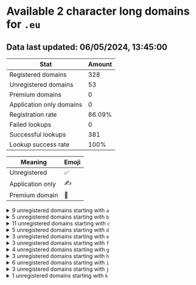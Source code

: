 # Available 2 character long domains for `.eu`

## Data last updated: 06/05/2024, 13:45:00

|Stat|Amount|
|--|--|
|Registered domains|328|
|Unregistered domains|53|
|Premium domains|0|
|Application only domains|0|
|Registration rate|86.09%|
|Failed lookups|0|
|Successful lookups|381|
|Lookup success rate|100%|


|Meaning|Emoji|
|--|--|
|Unregistered|:white_check_mark:|
|Application only|:writing_hand:|
|Premium domain|:gem:|

<details>
<summary>9 unregistered domains starting with <bold><code>a</code></bold></summary>

|Type|Domain|
|--|--|
|:white_check_mark:|`a2.eu`|
|:white_check_mark:|`a3.eu`|
|:white_check_mark:|`a5.eu`|
|:white_check_mark:|`aa.eu`|
|:white_check_mark:|`ac.eu`|
|:white_check_mark:|`al.eu`|
|:white_check_mark:|`am.eu`|
|:white_check_mark:|`ao.eu`|
|:white_check_mark:|`av.eu`|
</details>
<details>
<summary>5 unregistered domains starting with <bold><code>b</code></bold></summary>

|Type|Domain|
|--|--|
|:white_check_mark:|`b0.eu`|
|:white_check_mark:|`be.eu`|
|:white_check_mark:|`bj.eu`|
|:white_check_mark:|`bv.eu`|
|:white_check_mark:|`bz.eu`|
</details>
<details>
<summary>11 unregistered domains starting with <bold><code>c</code></bold></summary>

|Type|Domain|
|--|--|
|:white_check_mark:|`c1.eu`|
|:white_check_mark:|`cb.eu`|
|:white_check_mark:|`cf.eu`|
|:white_check_mark:|`ci.eu`|
|:white_check_mark:|`cj.eu`|
|:white_check_mark:|`cn.eu`|
|:white_check_mark:|`co.eu`|
|:white_check_mark:|`cq.eu`|
|:white_check_mark:|`ct.eu`|
|:white_check_mark:|`cu.eu`|
|:white_check_mark:|`cv.eu`|
</details>
<details>
<summary>5 unregistered domains starting with <bold><code>d</code></bold></summary>

|Type|Domain|
|--|--|
|:white_check_mark:|`d0.eu`|
|:white_check_mark:|`dg.eu`|
|:white_check_mark:|`dm.eu`|
|:white_check_mark:|`dv.eu`|
|:white_check_mark:|`dz.eu`|
</details>
<details>
<summary>3 unregistered domains starting with <bold><code>e</code></bold></summary>

|Type|Domain|
|--|--|
|:white_check_mark:|`e6.eu`|
|:white_check_mark:|`ea.eu`|
|:white_check_mark:|`ed.eu`|
</details>
<details>
<summary>3 unregistered domains starting with <bold><code>f</code></bold></summary>

|Type|Domain|
|--|--|
|:white_check_mark:|`f7.eu`|
|:white_check_mark:|`fn.eu`|
|:white_check_mark:|`fr.eu`|
</details>
<details>
<summary>4 unregistered domains starting with <bold><code>g</code></bold></summary>

|Type|Domain|
|--|--|
|:white_check_mark:|`g6.eu`|
|:white_check_mark:|`ga.eu`|
|:white_check_mark:|`gl.eu`|
|:white_check_mark:|`gz.eu`|
</details>
<details>
<summary>3 unregistered domains starting with <bold><code>h</code></bold></summary>

|Type|Domain|
|--|--|
|:white_check_mark:|`h1.eu`|
|:white_check_mark:|`hd.eu`|
|:white_check_mark:|`hm.eu`|
</details>
<details>
<summary>6 unregistered domains starting with <bold><code>i</code></bold></summary>

|Type|Domain|
|--|--|
|:white_check_mark:|`i0.eu`|
|:white_check_mark:|`i7.eu`|
|:white_check_mark:|`ik.eu`|
|:white_check_mark:|`im.eu`|
|:white_check_mark:|`ip.eu`|
|:white_check_mark:|`it.eu`|
</details>
<details>
<summary>3 unregistered domains starting with <bold><code>j</code></bold></summary>

|Type|Domain|
|--|--|
|:white_check_mark:|`jh.eu`|
|:white_check_mark:|`jq.eu`|
|:white_check_mark:|`jr.eu`|
</details>
<details>
<summary>1 unregistered domains starting with <bold><code>k</code></bold></summary>

|Type|Domain|
|--|--|
|:white_check_mark:|`ki.eu`|
</details>
